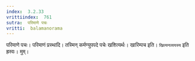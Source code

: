 ```yaml
---
index:  3.2.33
vrittiindex:  761
sutra:  परिमाणे पचः
vritti:  balamanorama 
---
```


परिमाणे पचः। परिमाणं प्रस्थादि। तस्मिन् कर्मण्युपपदे पचेः खशित्यर्थः। खारिम्पच इति। `खित्यनव्ययस्य` इति ह्रस्वः। मुम्। 

